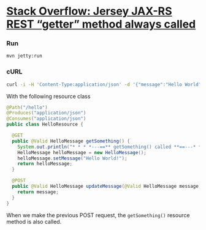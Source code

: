 # [Stack Overflow: Jersey JAX-RS REST “getter” method always called][1]


### Run

```bash
mvn jetty:run
```

### cURL

```bash
curl -i -H 'Content-Type:application/json' -d '{"message":"Hello World"}' http://localhost:8080/hello
```

With the following resource class

```java
@Path("/hello")
@Produces("application/json")
@Consumes("application/json")
public class HelloResource {

  @GET
  public @Valid HelloMessage getSomething() {
    System.out.println("* * * *---==** getSomething() called **==---* * * *");
    HelloMessage helloMessage = new HelloMessage();
    helloMessage.setMessage("Hello World!");
    return helloMessage;
  }

  @POST
  public @Valid HelloMessage updateMessage(@Valid HelloMessage message) {
    return message;
  }
}
```

When we make the previous POST request, the `getSomething()` resource method is also called.


[1]: https://stackoverflow.com/q/50658396/2587435